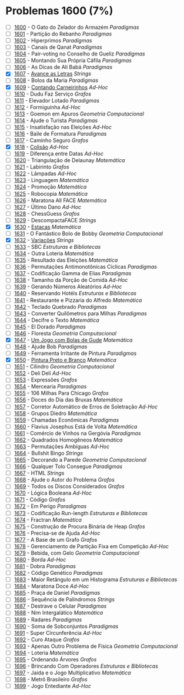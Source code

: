 # Problemas 1600 (7%)

- [ ]  [1600](https://www.beecrowd.com.br/repository/UOJ_1600.html) - O Gato do Zelador do Armazém *Paradigmas*
- [ ]  [1601](https://www.beecrowd.com.br/repository/UOJ_1601.html) - Partição do Rebanho *Paradigmas*
- [ ]  [1602](https://www.beecrowd.com.br/repository/UOJ_1602.html) - Hiperprimos *Paradigmas*
- [ ]  [1603](https://www.beecrowd.com.br/repository/UOJ_1603.html) - Canais de Qanat *Paradigmas*
- [ ]  [1604](https://www.beecrowd.com.br/repository/UOJ_1604.html) - Pair-voting no Conselho de Gueliz *Paradigmas*
- [ ]  [1605](https://www.beecrowd.com.br/repository/UOJ_1605.html) - Montando Sua Própria Cáfila *Paradigmas*
- [ ]  [1606](https://www.beecrowd.com.br/repository/UOJ_1606.html) - As Dicas de Ali Babá *Paradigmas*
- [x]  [1607](https://www.beecrowd.com.br/repository/UOJ_1607.html) - [Avance as Letras](https://github.com/potigol/beecrowd/blob/master/src/1600/1607.poti) *Strings*
- [ ]  [1608](https://www.beecrowd.com.br/repository/UOJ_1608.html) - Bolos da Maria *Paradigmas*
- [x]  [1609](https://www.beecrowd.com.br/repository/UOJ_1609.html) - [Contando Carneirinhos](https://github.com/potigol/beecrowd/blob/master/src/1600/1609.poti) *Ad-Hoc*
- [ ]  [1610](https://www.beecrowd.com.br/repository/UOJ_1610.html) - Dudu Faz Serviço *Grafos*
- [ ]  [1611](https://www.beecrowd.com.br/repository/UOJ_1611.html) - Elevador Lotado *Paradigmas*
- [ ]  [1612](https://www.beecrowd.com.br/repository/UOJ_1612.html) - Formiguinha *Ad-Hoc*
- [ ]  [1613](https://www.beecrowd.com.br/repository/UOJ_1613.html) - Goemon em Apuros *Geometria Computacional*
- [ ]  [1614](https://www.beecrowd.com.br/repository/UOJ_1614.html) - Ajude o Turista *Paradigmas*
- [ ]  [1615](https://www.beecrowd.com.br/repository/UOJ_1615.html) - Insatisfação nas Eleições *Ad-Hoc*
- [ ]  [1616](https://www.beecrowd.com.br/repository/UOJ_1616.html) - Baile de Formatura *Paradigmas*
- [ ]  [1617](https://www.beecrowd.com.br/repository/UOJ_1617.html) - Caminho Seguro *Grafos*
- [x]  [1618](https://www.beecrowd.com.br/repository/UOJ_1618.html) - [Colisão](https://github.com/potigol/beecrowd/blob/master/src/1600/1618.poti) *Ad-Hoc*
- [ ]  [1619](https://www.beecrowd.com.br/repository/UOJ_1619.html) - Diferença entre Datas *Ad-Hoc*
- [ ]  [1620](https://www.beecrowd.com.br/repository/UOJ_1620.html) - Triangulação de Delaunay *Matemática*
- [ ]  [1621](https://www.beecrowd.com.br/repository/UOJ_1621.html) - Labirinto *Grafos*
- [ ]  [1622](https://www.beecrowd.com.br/repository/UOJ_1622.html) - Lâmpadas *Ad-Hoc*
- [ ]  [1623](https://www.beecrowd.com.br/repository/UOJ_1623.html) - Linguagem *Matemática*
- [ ]  [1624](https://www.beecrowd.com.br/repository/UOJ_1624.html) - Promoção *Matemática*
- [ ]  [1625](https://www.beecrowd.com.br/repository/UOJ_1625.html) - Robocopia *Matemática*
- [ ]  [1626](https://www.beecrowd.com.br/repository/UOJ_1626.html) - Maratona All FACE *Matemática*
- [ ]  [1627](https://www.beecrowd.com.br/repository/UOJ_1627.html) - Último Dano *Ad-Hoc*
- [ ]  [1628](https://www.beecrowd.com.br/repository/UOJ_1628.html) - ChessGuess *Grafos*
- [ ]  [1629](https://www.beecrowd.com.br/repository/UOJ_1629.html) - DescompactaFACE *Strings*
- [x]  [1630](https://www.beecrowd.com.br/repository/UOJ_1630.html) - [Estacas](https://github.com/potigol/beecrowd/blob/master/src/1600/1630.poti) *Matemática*
- [ ]  [1631](https://www.beecrowd.com.br/repository/UOJ_1631.html) - O Fantástico Bolo de Bobby *Geometria Computacional*
- [x]  [1632](https://www.beecrowd.com.br/repository/UOJ_1632.html) - [Variações](https://github.com/potigol/beecrowd/blob/master/src/1600/1632.poti) *Strings*
- [ ]  [1633](https://www.beecrowd.com.br/repository/UOJ_1633.html) - SBC *Estruturas e Bibliotecas*
- [ ]  [1634](https://www.beecrowd.com.br/repository/UOJ_1634.html) - Outra Loteria *Matemática*
- [ ]  [1635](https://www.beecrowd.com.br/repository/UOJ_1635.html) - Resultado das Eleições *Matemática*
- [ ]  [1636](https://www.beecrowd.com.br/repository/UOJ_1636.html) - Permutações Antimonotônicas Cíclicas *Paradigmas*
- [ ]  [1637](https://www.beecrowd.com.br/repository/UOJ_1637.html) - Codificação Gamma de Elias *Paradigmas*
- [ ]  [1638](https://www.beecrowd.com.br/repository/UOJ_1638.html) - Tamanho da Porção de Comida *Ad-Hoc*
- [ ]  [1639](https://www.beecrowd.com.br/repository/UOJ_1639.html) - Gerando Números Aleatórios *Ad-Hoc*
- [ ]  [1640](https://www.beecrowd.com.br/repository/UOJ_1640.html) - Reservando Hotéis *Estruturas e Bibliotecas*
- [ ]  [1641](https://www.beecrowd.com.br/repository/UOJ_1641.html) - Restaurante e Pizzaria do Alfredo *Matemática*
- [ ]  [1642](https://www.beecrowd.com.br/repository/UOJ_1642.html) - Teclado Quebrado *Paradigmas*
- [ ]  [1643](https://www.beecrowd.com.br/repository/UOJ_1643.html) - Converter Quilômetros para Milhas *Paradigmas*
- [ ]  [1644](https://www.beecrowd.com.br/repository/UOJ_1644.html) - Decifre o Texto *Matemática*
- [ ]  [1645](https://www.beecrowd.com.br/repository/UOJ_1645.html) - El Dorado *Paradigmas*
- [ ]  [1646](https://www.beecrowd.com.br/repository/UOJ_1646.html) - Floresta *Geometria Computacional*
- [x]  [1647](https://www.beecrowd.com.br/repository/UOJ_1647.html) - [Um Jogo com Bolas de Gude](https://github.com/potigol/beecrowd/blob/master/src/1600/1647.poti) *Matemática*
- [ ]  [1648](https://www.beecrowd.com.br/repository/UOJ_1648.html) - Ajude Bob *Paradigmas*
- [ ]  [1649](https://www.beecrowd.com.br/repository/UOJ_1649.html) - Ferramenta Irritante de Pintura *Paradigmas*
- [x]  [1650](https://www.beecrowd.com.br/repository/UOJ_1650.html) - [Pintura Preto e Branco](https://github.com/potigol/beecrowd/blob/master/src/1600/1650.poti) *Matemática*
- [ ]  [1651](https://www.beecrowd.com.br/repository/UOJ_1651.html) - Cilindro *Geometria Computacional*
- [ ]  [1652](https://www.beecrowd.com.br/repository/UOJ_1652.html) - Deli Deli *Ad-Hoc*
- [ ]  [1653](https://www.beecrowd.com.br/repository/UOJ_1653.html) - Expressões *Grafos*
- [ ]  [1654](https://www.beecrowd.com.br/repository/UOJ_1654.html) - Mercearia *Paradigmas*
- [ ]  [1655](https://www.beecrowd.com.br/repository/UOJ_1655.html) - 106 Milhas Para Chicago *Grafos*
- [ ]  [1656](https://www.beecrowd.com.br/repository/UOJ_1656.html) - Doces do Dia das Bruxas *Matemática*
- [ ]  [1657](https://www.beecrowd.com.br/repository/UOJ_1657.html) - Corretor Automático de Erros de Soletração *Ad-Hoc*
- [ ]  [1658](https://www.beecrowd.com.br/repository/UOJ_1658.html) - Grupos Diedro *Matemática*
- [ ]  [1659](https://www.beecrowd.com.br/repository/UOJ_1659.html) - Chamadas Econômicas *Paradigmas*
- [ ]  [1660](https://www.beecrowd.com.br/repository/UOJ_1660.html) - Flavius Josephus Está de Volta *Matemática*
- [ ]  [1661](https://www.beecrowd.com.br/repository/UOJ_1661.html) - Comércio de Vinhos na Gergóvia *Paradigmas*
- [ ]  [1662](https://www.beecrowd.com.br/repository/UOJ_1662.html) - Quadrados Homogêneos *Matemática*
- [ ]  [1663](https://www.beecrowd.com.br/repository/UOJ_1663.html) - Permutações Ambíguas *Ad-Hoc*
- [ ]  [1664](https://www.beecrowd.com.br/repository/UOJ_1664.html) - Bullshit Bingo *Strings*
- [ ]  [1665](https://www.beecrowd.com.br/repository/UOJ_1665.html) - Decorando a Parede *Geometria Computacional*
- [ ]  [1666](https://www.beecrowd.com.br/repository/UOJ_1666.html) - Qualquer Tolo Consegue *Paradigmas*
- [ ]  [1667](https://www.beecrowd.com.br/repository/UOJ_1667.html) - HTML *Strings*
- [ ]  [1668](https://www.beecrowd.com.br/repository/UOJ_1668.html) - Ajude o Autor do Problema *Grafos*
- [ ]  [1669](https://www.beecrowd.com.br/repository/UOJ_1669.html) - Todos os Discos Considerados *Grafos*
- [ ]  [1670](https://www.beecrowd.com.br/repository/UOJ_1670.html) - Lógica Booleana *Ad-Hoc*
- [ ]  [1671](https://www.beecrowd.com.br/repository/UOJ_1671.html) - Código *Grafos*
- [ ]  [1672](https://www.beecrowd.com.br/repository/UOJ_1672.html) - Em Perigo *Paradigmas*
- [ ]  [1673](https://www.beecrowd.com.br/repository/UOJ_1673.html) - Codificação Run-length *Estruturas e Bibliotecas*
- [ ]  [1674](https://www.beecrowd.com.br/repository/UOJ_1674.html) - Fractran *Matemática*
- [ ]  [1675](https://www.beecrowd.com.br/repository/UOJ_1675.html) - Construção de Procura Binária de Heap *Grafos*
- [ ]  [1676](https://www.beecrowd.com.br/repository/UOJ_1676.html) - Precisa-se de Ajuda *Ad-Hoc*
- [ ]  [1677](https://www.beecrowd.com.br/repository/UOJ_1677.html) - A Base de um Grafo *Grafos*
- [ ]  [1678](https://www.beecrowd.com.br/repository/UOJ_1678.html) - Gerenciamento de Partição Fixa em Competição *Ad-Hoc*
- [ ]  [1679](https://www.beecrowd.com.br/repository/UOJ_1679.html) - Bebida, com Gelo *Geometria Computacional*
- [ ]  [1680](https://www.beecrowd.com.br/repository/UOJ_1680.html) - Borda *Ad-Hoc*
- [ ]  [1681](https://www.beecrowd.com.br/repository/UOJ_1681.html) - Dobra *Paradigmas*
- [ ]  [1682](https://www.beecrowd.com.br/repository/UOJ_1682.html) - Código Genético *Paradigmas*
- [ ]  [1683](https://www.beecrowd.com.br/repository/UOJ_1683.html) - Maior Retângulo em um Histograma *Estruturas e Bibliotecas*
- [ ]  [1684](https://www.beecrowd.com.br/repository/UOJ_1684.html) - Maratona Doce *Ad-Hoc*
- [ ]  [1685](https://www.beecrowd.com.br/repository/UOJ_1685.html) - Praça de Daniel *Paradigmas*
- [ ]  [1686](https://www.beecrowd.com.br/repository/UOJ_1686.html) - Sequência de Palíndromos *Strings*
- [ ]  [1687](https://www.beecrowd.com.br/repository/UOJ_1687.html) - Destrave o Celular *Paradigmas*
- [ ]  [1688](https://www.beecrowd.com.br/repository/UOJ_1688.html) - Nim Intergalático *Matemática*
- [ ]  [1689](https://www.beecrowd.com.br/repository/UOJ_1689.html) - Radares *Paradigmas*
- [ ]  [1690](https://www.beecrowd.com.br/repository/UOJ_1690.html) - Soma de Sobconjuntos *Paradigmas*
- [ ]  [1691](https://www.beecrowd.com.br/repository/UOJ_1691.html) - Super Circunferência *Ad-Hoc*
- [ ]  [1692](https://www.beecrowd.com.br/repository/UOJ_1692.html) - Curo Ataque *Grafos*
- [ ]  [1693](https://www.beecrowd.com.br/repository/UOJ_1693.html) - Apenas Outro Problema de Física *Geometria Computacional*
- [ ]  [1694](https://www.beecrowd.com.br/repository/UOJ_1694.html) - Loteria *Matemática*
- [ ]  [1695](https://www.beecrowd.com.br/repository/UOJ_1695.html) - Ordenando Árvores *Grafos*
- [ ]  [1696](https://www.beecrowd.com.br/repository/UOJ_1696.html) - Brincando Com Operadores *Estruturas e Bibliotecas*
- [ ]  [1697](https://www.beecrowd.com.br/repository/UOJ_1697.html) - Jaida e o Jogo Multiplicativo *Matemática*
- [ ]  [1698](https://www.beecrowd.com.br/repository/UOJ_1698.html) - Metrô Brasileiro *Grafos*
- [ ]  [1699](https://www.beecrowd.com.br/repository/UOJ_1699.html) - Jogo Entediante *Ad-Hoc*